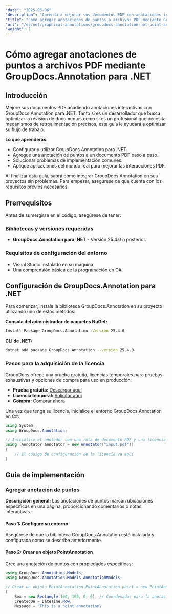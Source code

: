 ```yaml
---
"date": "2025-05-06"
"description": "Aprenda a mejorar sus documentos PDF con anotaciones interactivas de puntos usando GroupDocs.Annotation para .NET. Esta guía paso a paso abarca la configuración, la implementación y la resolución de problemas."
"title": "Cómo agregar anotaciones de puntos a archivos PDF mediante GroupDocs.Annotation para .NET"
"url": "/es/net/graphical-annotations/groupdocs-annotation-net-point-annotations-pdf/"
"weight": 1
---
```


# Cómo agregar anotaciones de puntos a archivos PDF mediante GroupDocs.Annotation para .NET

## Introducción

Mejore sus documentos PDF añadiendo anotaciones interactivas con GroupDocs.Annotation para .NET. Tanto si es un desarrollador que busca optimizar la revisión de documentos como si es un profesional que necesita mecanismos de retroalimentación precisos, esta guía le ayudará a optimizar su flujo de trabajo.

**Lo que aprenderás:**
- Configurar y utilizar GroupDocs.Annotation para .NET.
- Agregue una anotación de puntos a un documento PDF paso a paso.
- Solucionar problemas de implementación comunes.
- Aplique aplicaciones del mundo real para mejorar las interacciones PDF.

Al finalizar esta guía, sabrá cómo integrar GroupDocs.Annotation en sus proyectos sin problemas. Para empezar, asegúrese de que cuenta con los requisitos previos necesarios.

## Prerrequisitos

Antes de sumergirse en el código, asegúrese de tener:

### Bibliotecas y versiones requeridas
- **GroupDocs.Annotation para .NET** - Versión 25.4.0 o posterior.

### Requisitos de configuración del entorno
- Visual Studio instalado en su máquina.
- Una comprensión básica de la programación en C#.

## Configuración de GroupDocs.Annotation para .NET

Para comenzar, instale la biblioteca GroupDocs.Annotation en su proyecto utilizando uno de estos métodos:

**Consola del administrador de paquetes NuGet:**
```bash
Install-Package GroupDocs.Annotation -Version 25.4.0
```

**CLI de .NET:**
```bash
dotnet add package GroupDocs.Annotation --version 25.4.0
```

### Pasos para la adquisición de la licencia

GroupDocs ofrece una prueba gratuita, licencias temporales para pruebas exhaustivas y opciones de compra para uso en producción:
- **Prueba gratuita:** [Descargar aquí](https://releases.groupdocs.com/annotation/net/)
- **Licencia temporal:** [Solicitar aquí](https://purchase.groupdocs.com/temporary-license/)
- **Compra:** [Comprar ahora](https://purchase.groupdocs.com/buy)

Una vez que tenga su licencia, inicialice el entorno GroupDocs.Annotation en C#:

```csharp
using System;
using GroupDocs.Annotation;

// Inicialice el anotador con una ruta de documento PDF y una licencia
using (Annotator annotator = new Annotator("input.pdf"))
{
    // El código de configuración de la licencia va aquí
}
```

## Guía de implementación

### Agregar anotación de puntos

**Descripción general:** Las anotaciones de puntos marcan ubicaciones específicas en una página, proporcionando comentarios o notas interactivas.

#### Paso 1: Configure su entorno
Asegúrese de que la biblioteca GroupDocs.Annotation esté instalada y configurada como se describe anteriormente.

#### Paso 2: Crear un objeto PointAnnotation
Cree una anotación de puntos con propiedades específicas:

```csharp
using GroupDocs.Annotation.Models;
using GroupDocs.Annotation.Models.AnnotationModels;

// Crear un objeto PointAnnotation\PointAnnotation point = new PointAnnotation
{
    Box = new Rectangle(100, 100, 0, 0), // Coordenadas para la anotación
    CreatedOn = DateTime.Now,
    Message = "This is a point annotation\